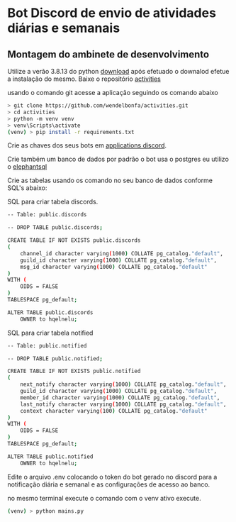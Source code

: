 # Bot Discord de envio de atividades diárias e semanais
## Montagem do ambinete de desenvolvimento

Utilize a verão 3.8.13 do python [download](https://www.python.org/downloads/release/python-3813/) após efetuado o downalod efetue a instalação do mesmo.
Baixe o repositório [activities](https://github.com/wendelbonfa/activities)

usando o comando git acesse a aplicação seguindo os comando abaixo

```sh
> git clone https://github.com/wendelbonfa/activities.git
> cd activities
> python -m venv venv
> venv\Scripts\activate
(venv) > pip install -r requirements.txt
```

Crie as chaves dos seus bots em [applications discord](https://discordapp.com/developers/applications/).

Crie também um banco de dados por padrão o bot usa o postgres eu utilizo o [elephantsql](https://www.elephantsql.com/)

Crie as tabelas usando os comando no seu banco de dados conforme SQL's abaixo:

SQL para criar tabela discords.

```sh
-- Table: public.discords

-- DROP TABLE public.discords;

CREATE TABLE IF NOT EXISTS public.discords
(
    channel_id character varying(1000) COLLATE pg_catalog."default",
    guild_id character varying(1000) COLLATE pg_catalog."default",
    msg_id character varying(1000) COLLATE pg_catalog."default"
)
WITH (
    OIDS = FALSE
)
TABLESPACE pg_default;

ALTER TABLE public.discords
    OWNER to hqelnelu;
```

SQL para criar tabela notified

```sh
-- Table: public.notified

-- DROP TABLE public.notified;

CREATE TABLE IF NOT EXISTS public.notified
(
    next_notify character varying(1000) COLLATE pg_catalog."default",
    guild_id character varying(1000) COLLATE pg_catalog."default",
    member_id character varying(1000) COLLATE pg_catalog."default",
    last_notify character varying(1000) COLLATE pg_catalog."default",
    context character varying(100) COLLATE pg_catalog."default"
)
WITH (
    OIDS = FALSE
)
TABLESPACE pg_default;

ALTER TABLE public.notified
    OWNER to hqelnelu;
```

Edite o arquivo .env colocando o token do bot gerado no discord para a notificação diária e semanal e as configurações de acesso ao banco.

no mesmo terminal execute o comando com o venv ativo execute.

```sh
(venv) > python mains.py
```
